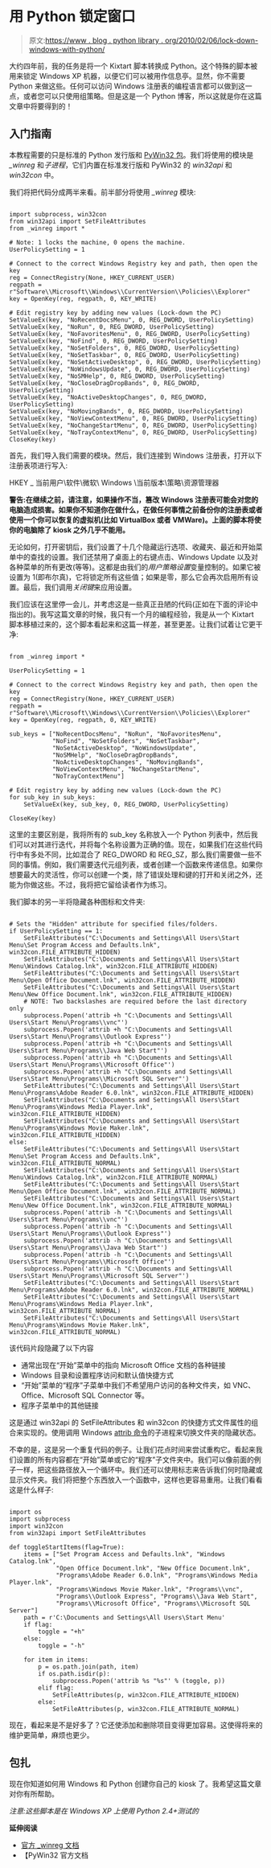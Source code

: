# 用 Python 锁定窗口

> 原文:[https://www . blog . python library . org/2010/02/06/lock-down-windows-with-python/](https://www.blog.pythonlibrary.org/2010/02/06/lock-down-windows-with-python/)

大约四年前，我的任务是将一个 Kixtart 脚本转换成 Python。这个特殊的脚本被用来锁定 Windows XP 机器，以便它们可以被用作信息亭。显然，你不需要 Python 来做这些。任何可以访问 Windows 注册表的编程语言都可以做到这一点，或者您可以只使用组策略。但是这是一个 Python 博客，所以这就是你在这篇文章中将要得到的！

## 入门指南

本教程需要的只是标准的 Python 发行版和 [PyWin32 包](http://sourceforge.net/projects/pywin32/files/)。我们将使用的模块是 *_winreg* 和*子进程*，它们内置在标准发行版和 PyWin32 的 *win32api* 和 *win32con* 中。

我们将把代码分成两半来看。前半部分将使用 *_winreg* 模块:

```

import subprocess, win32con
from win32api import SetFileAttributes
from _winreg import *

# Note: 1 locks the machine, 0 opens the machine.      
UserPolicySetting = 1

# Connect to the correct Windows Registry key and path, then open the key
reg = ConnectRegistry(None, HKEY_CURRENT_USER)
regpath = r"Software\\Microsoft\\Windows\\CurrentVersion\\Policies\\Explorer"
key = OpenKey(reg, regpath, 0, KEY_WRITE)

# Edit registry key by adding new values (Lock-down the PC)
SetValueEx(key, "NoRecentDocsMenu", 0, REG_DWORD, UserPolicySetting)
SetValueEx(key, "NoRun", 0, REG_DWORD, UserPolicySetting)
SetValueEx(key, "NoFavoritesMenu", 0, REG_DWORD, UserPolicySetting)
SetValueEx(key, "NoFind", 0, REG_DWORD, UserPolicySetting)
SetValueEx(key, "NoSetFolders", 0, REG_DWORD, UserPolicySetting)
SetValueEx(key, "NoSetTaskbar", 0, REG_DWORD, UserPolicySetting)
SetValueEx(key, "NoSetActiveDesktop", 0, REG_DWORD, UserPolicySetting)
SetValueEx(key, "NoWindowsUpdate", 0, REG_DWORD, UserPolicySetting)
SetValueEx(key, "NoSMHelp", 0, REG_DWORD, UserPolicySetting)
SetValueEx(key, "NoCloseDragDropBands", 0, REG_DWORD, UserPolicySetting)
SetValueEx(key, "NoActiveDesktopChanges", 0, REG_DWORD, UserPolicySetting)
SetValueEx(key, "NoMovingBands", 0, REG_DWORD, UserPolicySetting)
SetValueEx(key, "NoViewContextMenu", 0, REG_DWORD, UserPolicySetting)
SetValueEx(key, "NoChangeStartMenu", 0, REG_DWORD, UserPolicySetting)
SetValueEx(key, "NoTrayContextMenu", 0, REG_DWORD, UserPolicySetting)
CloseKey(key)

```

首先，我们导入我们需要的模块。然后，我们连接到 Windows 注册表，打开以下注册表项进行写入:

HKEY _ 当前用户\软件\微软\ Windows \当前版本\策略\资源管理器

**警告:在继续之前，请注意，如果操作不当，篡改 Windows 注册表可能会对您的电脑造成损害。如果你不知道你在做什么，在做任何事情之前备份你的注册表或者使用一个你可以恢复的虚拟机(比如 VirtualBox 或者 VMWare)。上面的脚本将使你的电脑除了 kiosk 之外几乎不能用。**

无论如何，打开密钥后，我们设置了十几个隐藏运行选项、收藏夹、最近和开始菜单中的查找的设置。我们还禁用了桌面上的右键点击、Windows Update 以及对各种菜单的所有更改(等等)。这都是由我们的*用户策略设置*变量控制的。如果它被设置为 1(即布尔真)，它将锁定所有这些值；如果是零，那么它会再次启用所有设置。最后，我们调用*关闭键*来应用设置。

我们应该在这里停一会儿，并考虑这是一些真正丑陋的代码(正如在下面的评论中指出的)。我写这篇文章的时候，我只有一个月的编程经验，我是从一个 Kixtart 脚本移植过来的，这个脚本看起来和这篇一样差，甚至更差。让我们试着让它更干净:

```

from _winreg import *

UserPolicySetting = 1

# Connect to the correct Windows Registry key and path, then open the key
reg = ConnectRegistry(None, HKEY_CURRENT_USER)
regpath = r"Software\\Microsoft\\Windows\\CurrentVersion\\Policies\\Explorer"
key = OpenKey(reg, regpath, 0, KEY_WRITE)

sub_keys = ["NoRecentDocsMenu", "NoRun", "NoFavoritesMenu",
            "NoFind", "NoSetFolders", "NoSetTaskbar",
            "NoSetActiveDesktop", "NoWindowsUpdate",
            "NoSMHelp", "NoCloseDragDropBands",
            "NoActiveDesktopChanges", "NoMovingBands",
            "NoViewContextMenu", "NoChangeStartMenu",
            "NoTrayContextMenu"]

# Edit registry key by adding new values (Lock-down the PC)
for sub_key in sub_keys:
    SetValueEx(key, sub_key, 0, REG_DWORD, UserPolicySetting)

CloseKey(key)

```

这里的主要区别是，我将所有的 sub_key 名称放入一个 Python 列表中，然后我们可以对其进行迭代，并将每个名称设置为正确的值。现在，如果我们在这些代码行中有多处不同，比如混合了 REG_DWORD 和 REG_SZ，那么我们需要做一些不同的事情。例如，我们需要迭代元组列表，或者创建一个函数来传递信息。如果你想要最大的灵活性，你可以创建一个类，除了错误处理和键的打开和关闭之外，还能为你做这些。不过，我将把它留给读者作为练习。

我们脚本的另一半将隐藏各种图标和文件夹:

```

# Sets the "Hidden" attribute for specified files/folders.
if UserPolicySetting == 1:
    SetFileAttributes("C:\Documents and Settings\All Users\Start Menu\Set Program Access and Defaults.lnk", win32con.FILE_ATTRIBUTE_HIDDEN)
    SetFileAttributes("C:\Documents and Settings\All Users\Start Menu\Windows Catalog.lnk", win32con.FILE_ATTRIBUTE_HIDDEN)
    SetFileAttributes("C:\Documents and Settings\All Users\Start Menu\Open Office Document.lnk", win32con.FILE_ATTRIBUTE_HIDDEN)
    SetFileAttributes("C:\Documents and Settings\All Users\Start Menu\New Office Document.lnk", win32con.FILE_ATTRIBUTE_HIDDEN)
    # NOTE: Two backslashes are required before the last directory only
    subprocess.Popen('attrib +h "C:\Documents and Settings\All Users\Start Menu\Programs\\vnc"')
    subprocess.Popen('attrib +h "C:\Documents and Settings\All Users\Start Menu\Programs\\Outlook Express"')
    subprocess.Popen('attrib +h "C:\Documents and Settings\All Users\Start Menu\Programs\\Java Web Start"')
    subprocess.Popen('attrib +h "C:\Documents and Settings\All Users\Start Menu\Programs\\Microsoft Office"')
    subprocess.Popen('attrib +h "C:\Documents and Settings\All Users\Start Menu\Programs\\Microsoft SQL Server"')
    SetFileAttributes("C:\Documents and Settings\All Users\Start Menu\Programs\Adobe Reader 6.0.lnk", win32con.FILE_ATTRIBUTE_HIDDEN)
    SetFileAttributes("C:\Documents and Settings\All Users\Start Menu\Programs\Windows Media Player.lnk", win32con.FILE_ATTRIBUTE_HIDDEN)
    SetFileAttributes("C:\Documents and Settings\All Users\Start Menu\Programs\Windows Movie Maker.lnk", win32con.FILE_ATTRIBUTE_HIDDEN)
else:
    SetFileAttributes("C:\Documents and Settings\All Users\Start Menu\Set Program Access and Defaults.lnk", win32con.FILE_ATTRIBUTE_NORMAL)
    SetFileAttributes("C:\Documents and Settings\All Users\Start Menu\Windows Catalog.lnk", win32con.FILE_ATTRIBUTE_NORMAL)
    SetFileAttributes("C:\Documents and Settings\All Users\Start Menu\Open Office Document.lnk", win32con.FILE_ATTRIBUTE_NORMAL)
    SetFileAttributes("C:\Documents and Settings\All Users\Start Menu\New Office Document.lnk", win32con.FILE_ATTRIBUTE_NORMAL)
    subprocess.Popen('attrib -h "C:\Documents and Settings\All Users\Start Menu\Programs\\vnc"')
    subprocess.Popen('attrib -h "C:\Documents and Settings\All Users\Start Menu\Programs\\Outlook Express"')
    subprocess.Popen('attrib -h "C:\Documents and Settings\All Users\Start Menu\Programs\\Java Web Start"')
    subprocess.Popen('attrib -h "C:\Documents and Settings\All Users\Start Menu\Programs\\Microsoft Office"')
    subprocess.Popen('attrib -h "C:\Documents and Settings\All Users\Start Menu\Programs\\Microsoft SQL Server"')
    SetFileAttributes("C:\Documents and Settings\All Users\Start Menu\Programs\Adobe Reader 6.0.lnk", win32con.FILE_ATTRIBUTE_NORMAL)
    SetFileAttributes("C:\Documents and Settings\All Users\Start Menu\Programs\Windows Media Player.lnk", win32con.FILE_ATTRIBUTE_NORMAL)
    SetFileAttributes("C:\Documents and Settings\All Users\Start Menu\Programs\Windows Movie Maker.lnk", win32con.FILE_ATTRIBUTE_NORMAL)

```

该代码片段隐藏了以下内容

*   通常出现在“开始”菜单中的指向 Microsoft Office 文档的各种链接
*   Windows 目录和设置程序访问和默认值快捷方式
*   “开始”菜单的“程序”子菜单中我们不希望用户访问的各种文件夹，如 VNC、Office、Microsoft SQL Connector 等。
*   程序子菜单中的其他链接

这是通过 win32api 的 SetFileAttributes 和 win32con 的快捷方式文件属性的组合来实现的。使用调用 Windows [attrib 命令](http://www.microsoft.com/resources/documentation/windows/xp/all/proddocs/en-us/attrib.mspx?mfr=true)的子进程来切换文件夹的隐藏状态。

不幸的是，这是另一个重复代码的例子。让我们花点时间来尝试重构它。看起来我们设置的所有内容都在“开始”菜单或它的“程序”子文件夹中。我们可以像前面的例子一样，把这些路径放入一个循环中。我们还可以使用标志来告诉我们何时隐藏或显示文件夹。我们将把整个东西放入一个函数中，这样也更容易重用。让我们看看这是什么样子:

```

import os
import subprocess
import win32con
from win32api import SetFileAttributes

def toggleStartItems(flag=True):
    items = ["Set Program Access and Defaults.lnk", "Windows Catalog.lnk",
             "Open Office Document.lnk", "New Office Document.lnk",
             "Programs\Adobe Reader 6.0.lnk", "Programs\Windows Media Player.lnk",
             "Programs\Windows Movie Maker.lnk", "Programs\\vnc",
             "Programs\\Outlook Express", "Programs\\Java Web Start",
             "Programs\\Microsoft Office", "Programs\\Microsoft SQL Server"]
    path = r'C:\Documents and Settings\All Users\Start Menu'
    if flag:
        toggle = "+h"
    else:
        toggle = "-h"

    for item in items:
        p = os.path.join(path, item)
        if os.path.isdir(p):
            subprocess.Popen('attrib %s "%s"' % (toggle, p))
        elif flag:
            SetFileAttributes(p, win32con.FILE_ATTRIBUTE_HIDDEN)
        else:
            SetFileAttributes(p, win32con.FILE_ATTRIBUTE_NORMAL)

```

现在，看起来是不是好多了？它还使添加和删除项目变得更加容易。这使得将来的维护更简单，麻烦也更少。

## 包扎

现在你知道如何用 Windows 和 Python 创建你自己的 kiosk 了。我希望这篇文章对你有所帮助。

*注意:这些脚本是在 Windows XP 上使用 Python 2.4+测试的*

**延伸阅读**

*   [官方 _winreg 文档](http://docs.python.org/library/_winreg.html)
*   【PyWin32 官方文档